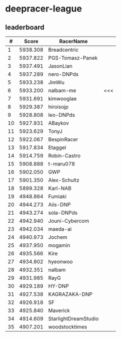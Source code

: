 # deepracer-league

## leaderboard

<!-- leaderboard -->
| # | Score | RacerName |   |
| - | ----- | --------- | - |
| 1 | 5938.308 | Breadcentric | |
| 2 | 5937.822 | PGS-Tomasz-Panek | |
| 3 | 5937.491 | JasonLian | |
| 4 | 5937.289 | nero-DNPds | |
| 5 | 5933.238 | JimWu | |
| 6 | 5933.200 | nalbam-me | <<< |
| 7 | 5931.691 | kimwooglae | |
| 8 | 5929.387 | hiroisojp | |
| 9 | 5928.808 | leo-DNPds | |
| 10 | 5927.931 | ABaykov | |
| 11 | 5923.629 | TonyJ | |
| 12 | 5922.067 | BespinRacer | |
| 13 | 5917.834 | Etaggel | |
| 14 | 5914.759 | Robin-Castro | |
| 15 | 5908.888 | t-maru078 | |
| 16 | 5902.050 | GWP | |
| 17 | 5901.350 | Alex-Schultz | |
| 18 | 5899.328 | Karl-NAB | |
| 19 | 4948.864 | Fumiaki | |
| 20 | 4944.273 | Aiis-DNP | |
| 21 | 4943.274 | sola-DNPds | |
| 22 | 4942.940 | Jouni-Cybercom | |
| 23 | 4942.034 | maeda-ai | |
| 24 | 4940.973 | Jochem | |
| 25 | 4937.950 | mogamin | |
| 26 | 4935.566 | Kire | |
| 27 | 4934.802 | hyeonwoo | |
| 28 | 4932.351 | nalbam | |
| 29 | 4931.985 | RayG | |
| 30 | 4929.189 | HY-DNP | |
| 31 | 4927.538 | KAGRAZAKA-DNP | |
| 32 | 4926.918 | SF | |
| 33 | 4925.840 | Maverick | |
| 34 | 4914.609 | StarlightDreamStudio | |
| 35 | 4907.201 | woodstocktimes | |
